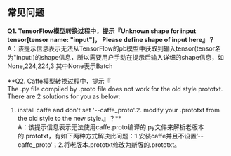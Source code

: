 ## 常见问题

**Q1. TensorFlow模型转换过程中，提示『Unknown shape for input tensor[tensor name: "input"]， Please define shape of input here』？**  
A：该提示信息表示无法从TensorFlow的pb模型中获取到输入tensor(tensor名为"input:)的shape信息，所以需要用户手动在提示后输入详细的shape信息，如None,224,224,3 其中None表示Batch 

**Q2. Caffe模型转换过程中，提示『    
The .py file compiled by .proto file does not work for the old style prototxt.     
There are 2 solutions for you as below:
1. install caffe and don't set '--caffe_proto'.2. modify your .prototxt from the old style to the new style.』？**  
A：该提示信息表示无法使用caffe.proto编译的.py文件来解析老版本的.prototxt，有如下两种方式解决此问题：1.安装caffe并且不设置’--caffe_proto‘；2.将老版本.prototxt修改为新版的.prototxt。
